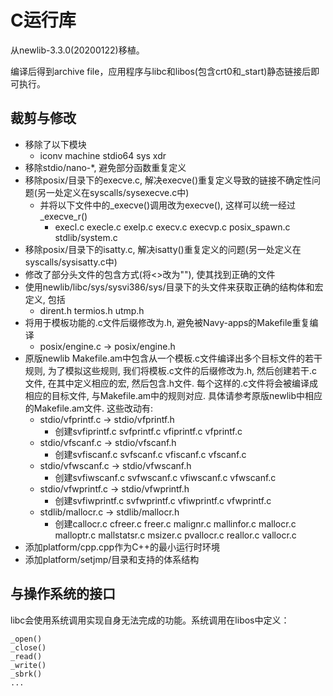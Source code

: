 # C运行库

从newlib-3.3.0(20200122)移植。

编译后得到archive file，应用程序与libc和libos(包含crt0和\_start)静态链接后即可执行。

## 裁剪与修改

* 移除了以下模块
  * iconv  machine  stdio64  sys  xdr
* 移除stdio/nano-\*, 避免部分函数重复定义
* 移除posix/目录下的execve.c, 解决execve()重复定义导致的链接不确定性问题(另一处定义在syscalls/sysexecve.c中)
  * 并将以下文件中的\_execve()调用改为execve(), 这样可以统一经过_execve_r()
    * execl.c  execle.c  exelp.c  execv.c  execvp.c  posix_spawn.c stdlib/system.c
* 移除posix/目录下的isatty.c, 解决isatty()重复定义的问题(另一处定义在syscalls/sysisatty.c中)
* 修改了部分头文件的包含方式(将<>改为""), 使其找到正确的文件
* 使用newlib/libc/sys/sysvi386/sys/目录下的头文件来获取正确的结构体和宏定义, 包括
  * dirent.h  termios.h  utmp.h
* 将用于模板功能的.c文件后缀修改为.h, 避免被Navy-apps的Makefile重复编译
  * posix/engine.c -> posix/engine.h
* 原版newlib Makefile.am中包含从一个模板.c文件编译出多个目标文件的若干规则, 为了模拟这些规则, 我们将模板.c文件的后缀修改为.h, 然后创建若干.c文件, 在其中定义相应的宏, 然后包含.h文件. 每个这样的.c文件将会被编译成相应的目标文件, 与Makefile.am中的规则对应. 具体请参考原版newlib中相应的Makefile.am文件. 这些改动有:
  * stdio/vfprintf.c -> stdio/vfprintf.h
    * 创建svfiprintf.c  svfprintf.c  vfiprintf.c  vfprintf.c
  * stdio/vfscanf.c -> stdio/vfscanf.h
    * 创建svfiscanf.c  svfscanf.c  vfiscanf.c  vfscanf.c
  * stdio/vfwscanf.c -> stdio/vfwscanf.h
    * 创建svfiwscanf.c  svfwscanf.c  vfiwscanf.c  vfwscanf.c
  * stdio/vfwprintf.c -> stdio/vfwprintf.h
    * 创建svfiwprintf.c  svfwprintf.c  vfiwprintf.c  vfwprintf.c
  * stdlib/mallocr.c -> stdlib/mallocr.h
    * 创建callocr.c  cfreer.c  freer.c  malignr.c  mallinfor.c  mallocr.c  malloptr.c  mallstatsr.c  msizer.c  pvallocr.c  reallor.c  vallocr.c
* 添加platform/cpp.cpp作为C++的最小运行时环境
* 添加platform/setjmp/目录和支持的体系结构

## 与操作系统的接口

libc会使用系统调用实现自身无法完成的功能。系统调用在libos中定义：

```
_open()
_close()
_read()
_write()
_sbrk()
...
```
